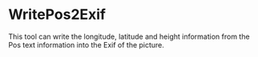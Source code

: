 # WritePos2Exif
This tool can write the longitude, latitude and height information from the Pos text information into the Exif of the picture.
